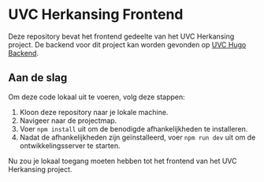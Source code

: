 # UVC Herkansing Frontend

Deze repository bevat het frontend gedeelte van het UVC Herkansing project. De backend voor dit project kan worden gevonden op [UVC Hugo Backend](https://github.com/HugovandeVelde/UVC-Hugo-backend).

## Aan de slag

Om deze code lokaal uit te voeren, volg deze stappen:

1. Kloon deze repository naar je lokale machine.
2. Navigeer naar de projectmap.
3. Voer `npm install` uit om de benodigde afhankelijkheden te installeren.
4. Nadat de afhankelijkheden zijn geïnstalleerd, voer `npm run dev` uit om de ontwikkelingsserver te starten.

Nu zou je lokaal toegang moeten hebben tot het frontend van het UVC Herkansing project.
